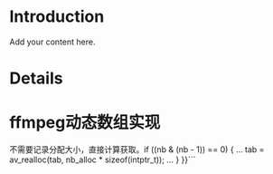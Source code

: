 # Introduction #

Add your content here.


# Details #

# ffmpeg动态数组实现 #
不需要记录分配大小，直接计算获取。if ((nb & (nb - 1)) == 0) {
...
tab = av_realloc(tab, nb_alloc * sizeof(intptr_t));
...
}
}}```